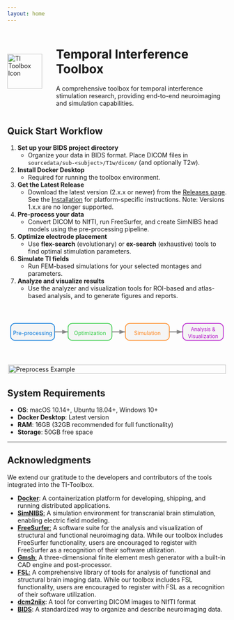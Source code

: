 ```yaml
---
layout: home
---
```


<div class="hero" style="display: flex; align-items: center; gap: 2rem;">
  <img src="{{ site.baseurl }}/assets/imgs/icon.png" alt="TI Toolbox Icon" style="width:80px;height:80px;flex-shrink:0;">
  <div>
    <h1>Temporal Interference Toolbox</h1>
    <p>A comprehensive toolbox for temporal interference stimulation research, providing end-to-end neuroimaging and simulation capabilities.</p>
  </div>
</div>

<div class="features">
  <!-- ... existing code ... -->
</div>

## Quick Start Workflow

1. **Set up your BIDS project directory**
   - Organize your data in BIDS format. Place DICOM files in `sourcedata/sub-<subject>/T1w/dicom/` (and optionally T2w).
2. **Install Docker Desktop**
   - Required for running the toolbox environment.
3. **Get the Latest Release**
   - Download the latest version (2.x.x or newer) from the <a href="{{ site.baseurl }}/releases/">Releases page</a>. See the <a href="{{ site.baseurl }}/installation/">Installation</a> for platform-specific instructions. Note: Versions 1.x.x are no longer supported.
4. **Pre-process your data**
   - Convert DICOM to NIfTI, run FreeSurfer, and create SimNIBS head models using the pre-processing pipeline.
5. **Optimize electrode placement**
   - Use <b>flex-search</b> (evolutionary) or <b>ex-search</b> (exhaustive) tools to find optimal stimulation parameters.
6. **Simulate TI fields**
   - Run FEM-based simulations for your selected montages and parameters.
7. **Analyze and visualize results**
   - Use the analyzer and visualization tools for ROI-based and atlas-based analysis, and to generate figures and reports.

<div style="display: flex; justify-content: center; margin: 2rem 0;">
  <svg width="650" height="110" viewBox="0 0 650 110" xmlns="http://www.w3.org/2000/svg">
    <!-- Pre-processing Box -->
    <rect x="10" y="30" width="130" height="50" rx="12" fill="#f5f5f5" stroke="#0074D9" stroke-width="2"/>
    <text x="75" y="60" text-anchor="middle" alignment-baseline="middle" font-size="16" fill="#0074D9">Pre-processing</text>
    <!-- Arrow 1 -->
    <line x1="140" y1="55" x2="180" y2="55" stroke="#888" stroke-width="3" marker-end="url(#arrowhead)"/>
    <!-- Optimization Box -->
    <rect x="180" y="30" width="130" height="50" rx="12" fill="#f5f5f5" stroke="#2ECC40" stroke-width="2"/>
    <text x="245" y="60" text-anchor="middle" alignment-baseline="middle" font-size="16" fill="#2ECC40">Optimization</text>
    <!-- Arrow 2 -->
    <line x1="310" y1="55" x2="350" y2="55" stroke="#888" stroke-width="3" marker-end="url(#arrowhead)"/>
    <!-- Simulation Box -->
    <rect x="350" y="30" width="130" height="50" rx="12" fill="#f5f5f5" stroke="#FF851B" stroke-width="2"/>
    <text x="415" y="60" text-anchor="middle" alignment-baseline="middle" font-size="16" fill="#FF851B">Simulation</text>
    <!-- Arrow 3 -->
    <line x1="480" y1="55" x2="520" y2="55" stroke="#888" stroke-width="3" marker-end="url(#arrowhead)"/>
    <!-- Analysis & Visualization Box -->
    <rect x="520" y="30" width="120" height="50" rx="12" fill="#f5f5f5" stroke="#B10DC9" stroke-width="2"/>
    <text x="580" y="53" text-anchor="middle" font-size="15" fill="#B10DC9">Analysis &</text>
    <text x="580" y="73" text-anchor="middle" font-size="15" fill="#B10DC9">Visualization</text>
    <!-- Arrowhead marker definition -->
    <defs>
      <marker id="arrowhead" markerWidth="6" markerHeight="4" refX="6" refY="2" orient="auto" markerUnits="strokeWidth">
        <polygon points="0 0, 6 2, 0 4" fill="#888" />
      </marker>
    </defs>
  </svg>
</div>
<div style="display: flex; justify-content: center; margin-bottom: 2rem;">
  <img src="{{ site.baseurl }}/assets/imgs/preprocess.png" alt="Preprocess Example" style="max-width: 500px; width: 100%; height: auto; display: block;" />
</div>


## System Requirements

- **OS**: macOS 10.14+, Ubuntu 18.04+, Windows 10+
- **Docker Desktop**: Latest version
- **RAM**: 16GB (32GB recommended for full functionality)
- **Storage**: 50GB free space


---
  
  
## Acknowledgments

We extend our gratitude to the developers and contributors of the tools integrated into the TI-Toolbox. 

- [**Docker**](https://www.docker.com): A containerization platform for developing, shipping, and running distributed applications.
- [**SimNIBS**:](https://simnibs.github.io/simnibs/build/html/index.html) A simulation environment for transcranial brain stimulation, enabling electric field modeling.
- [**FreeSurfer**:](https://surfer.nmr.mgh.harvard.edu/) A software suite for the analysis and visualization of structural and functional neuroimaging data. While our toolbox includes FreeSurfer functionality, users are encouraged to register with FreeSurfer as a recognition of their software utilization.
- [**Gmsh**:](http://gmsh.info/) A three-dimensional finite element mesh generator with a built-in CAD engine and post-processor.  
- [**FSL**:](https://fsl.fmrib.ox.ac.uk/fsl/) A comprehensive library of tools for analysis of functional and structural brain imaging data. While our toolbox includes FSL functionality, users are encouraged to register with FSL as a recognition of their software utilization.
- [**dcm2niix**](https://github.com/rordenlab/dcm2niix): A tool for converting DICOM images to NIfTI format
- [**BIDS**](https://bids.neuroimaging.io/): A standardized way to organize and describe neuroimaging data.

</div>
